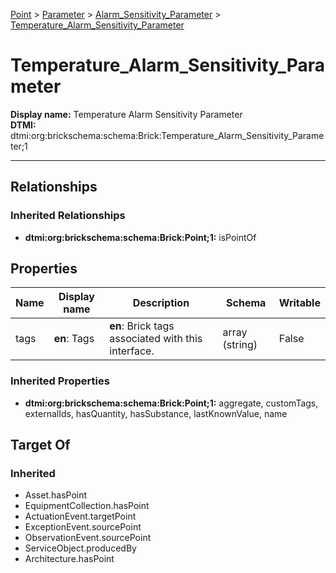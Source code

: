 [Point](../../Point.md) > [Parameter](../Parameter.md) > [Alarm_Sensitivity_Parameter](Alarm_Sensitivity_Parameter.md) > [Temperature_Alarm_Sensitivity_Parameter](.)
# Temperature_Alarm_Sensitivity_Parameter

**Display name:** Temperature Alarm Sensitivity Parameter<br />
**DTMI:** dtmi:org:brickschema:schema:Brick:Temperature_Alarm_Sensitivity_Parameter;1

---
## Relationships
### Inherited Relationships
* **dtmi:org:brickschema:schema:Brick:Point;1:** isPointOf
## Properties
|Name|Display name|Description|Schema|Writable|
|-|-|-|-|-|
|tags|**en**: Tags|**en**: Brick tags associated with this interface.|array (string)|False|
### Inherited Properties
* **dtmi:org:brickschema:schema:Brick:Point;1:** aggregate, customTags, externalIds, hasQuantity, hasSubstance, lastKnownValue, name
## Target Of
### Inherited
* Asset.hasPoint
* EquipmentCollection.hasPoint
* ActuationEvent.targetPoint
* ExceptionEvent.sourcePoint
* ObservationEvent.sourcePoint
* ServiceObject.producedBy
* Architecture.hasPoint
